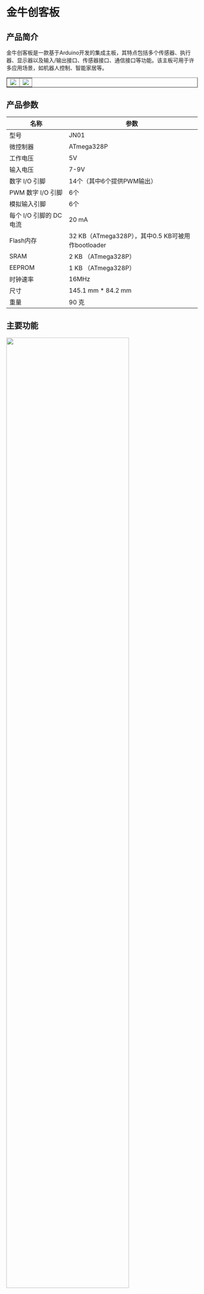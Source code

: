 # 金牛创客板

## 产品简介

金牛创客板是一款基于Arduino开发的集成主板，其特点包括多个传感器、执行器、显示器以及输入/输出接口、传感器接口、通信接口等功能。该主板可用于许多应用场景，如机器人控制、智能家居等。

<table border="1">
<tr>
  <td align="center"><img src="../img/jn01/01.jpg" /></td>
  <td align="center"><img src="../img/jn01/02.jpg" /></td>
</tr>
</table>

## 产品参数

|名称|参数|
|--|--|
|型号|JN01|
|微控制器|ATmega328P|
|工作电压|5V|
|输入电压|7-9V|
|数字 I/O 引脚|14个（其中6个提供PWM输出）|
|PWM 数字 I/O 引脚|6个|
|模拟输入引脚|6个|
|每个 I/O 引脚的 DC 电流|20 mA|
|Flash内存|	32 KB（ATmega328P），其中0.5 KB可被用作bootloader|
|SRAM	|2 KB （ATmega328P）|
|EEPROM|	1 KB （ATmega328P）|
|时钟速率	|16MHz|
|尺寸	|145.1 mm * 84.2 mm|
|重量	|90 克|


## 主要功能

<img src="../img/jn01/04.png" width=80% />

|数量|功能|接口|
|--|--|--|
|1个|LED红灯| D13|
|4个|2812RGB彩色灯| A0|
|1个|按钮 |D2|
|1个|自锁开关|D2|
|1个|旋钮电位器|A3|
|1个|DHT11温湿度传感器|D10|
|1个|光线传感器|A7|
|2路|个板载电机驱动|D4-D7|
|2路|灰度传感器|A2/A6|
|1个|超声波传感器|D11/D12|
|1个|蜂鸣器|A1|
|2路|舵机接口|D3/D8|
|1路|串口接口|
|2路|IIC接口|

*备注：该套件推荐使用mind+编程软件，以下示例基于mind+。*


## Mind+介绍及下载安装

1. 下载和安装Mind+软件在Mind+官方网站上下载和安装Mind+软件，并根据提示进行设置。（https://mindplus.cc/）

### 简介

Mind+是一款免费的图形化编程软件，可以帮助初学者和儿童更加轻松地学习和使用Arduino。它支持Arduino开发板、micro:bit、ESP8266等多种硬件平台，并提供了丰富的图形化编程模块。

### 步骤

#### 1. 下载和安装Mind+软件

在Mind+官方网站上下载和安装Mind+软件，并根据提示进行设置。（<https://mindplus.cc/>）

<img src="../img/jn01/05.png" />

**安装软件**

Windows下安装

**1.1 - 下载软件**

在Mind+官网下载软件：<http://mindplus.cc>

下载Mind+软件到电脑中。

<img src="../img/jn01/06.png" />

**1.2 - 双击安装包进行安装**

第一步可以选择语言，点击OK继续安装。

<img src="../img/jn01/07.png" />

之后根据提示进行安装，待进度条走完即完成完成。这一步若出现问题请查看文末常见问题解决。

<img src="../img/jn01/08.png" />

**1.3 - 安装驱动**

仅在第一次使用软件时需要安装驱动，如果安装不成功可以查看本页面后续的常见问题。
如果软件版本低于V1.6.0，则需要先在桌面图标上右键选择以管理员身份运行。

<img src="../img/jn01/09.png" />

点击 **连接设备 > 一键安装串口驱动** ，之后根据提示操作确认安装即可。

<img src="../img/jn01/10.png" />

<img src="../img/jn01/11.png" />

<img src="../img/jn01/12.png" />

<img src="../img/jn01/13.png" />

如果出现如下提示说明已经安装过这个驱动，关闭即可。

<img src="../img/jn01/14.png" />


#### 2. 连接Arduino开发板

将Arduino开发板通过USB线连接到计算机，并在Mind+软件中选择正确的串口和开发板类型。

<img src="../img/jn01/15.png" />

#### 3. 创建项目并添加模块

创建一个新的Mind+项目，并从左下角扩展中选择主板型号，中择合适的模块，如DHT11温湿度传感器模块等。

<img src="../img/jn01/16.png" />

<img src="../img/jn01/17.png" />

#### 4. 拖拽程序语句并连接

<img src="../img/jn01/18.png" />


我们可以在左侧的项目栏中选择我们所需要的语句，将其拖出，并使用正确的顺序连接在一起。

#### 5. 上传程序到Arduino开发板中

在Mind+软件中选择上传程序，将编写好的代码上传到Arduino开发板中。

<img src="../img/jn01/19.png" />

#### 6. 调试和验证

通过串口监视器或其他调试工具，查看Arduino开发板输出的状态和信息，并根据需要进行调整和优化。

<img src="../img/jn01/20.png" />

上传完成之后，我们可以通过打开串口，来观察主板连接的传感器的数据。

#### 7. 扩展和应用

利用Mind+提供的丰富模块和社区资源，扩展和优化您的项目，并应用到各种实际场景中。

<img src="../img/jn01/21.png" />

## 应用示例

以下是一些使用金牛教育集成主板的应用示例：

### LED闪烁

LED灯珠是一种常见的光电器件，广泛应用于室内外照明、车载照明、数码产品、广告牌、游戏机等领域

<img src="../img/jn01/22.png" />

### RGB彩灯应用

ws2812彩灯是一种智能数字LED灯，它可以通过数据线控制，实现各种颜色的显示效果。它是由三根电线（电源、地线和数据线）组成，这些电线可以连接到微控制器或其他设备上，以便通过编程来控制灯光的运行模式。

ws2812彩灯具有广泛的应用，例如：

家居装饰：ws2812彩灯可以用于家居装饰，例如安装在墙壁、天花板、橱柜等处，打造出独特的氛围和视觉效果。

舞台表演：ws2812彩灯可以用于舞台、演唱会等场合，为演出增添光彩夺目的效果。

商业展示：ws2812彩灯可以用于商业展示，例如商场、展厅、展览馆等，突出产品的亮点和特色。


<img src="../img/jn01/23.png" />

在扩展页面选择显示器中的ws2812 RGB灯

<img src="../img/jn01/24.png" />

### 普通按键与自锁开关的区别

普通按键是一种常用的电子元件，它通常用于控制数字信号的输入。当按下按钮时，电路中断，产生一个高电平或低电平的信号输出，松开按钮时信号变为相反的状态。

自锁开关也是一种常用的电子元件，它通常用于控制电路的开关。和普通按键不同的是，自锁开关可以在两个状态之间切换，并且保持其状态不变，直到再次操作。

因此，普通按键适合短暂性的控制应用，如触发器、游戏手柄等；而自锁开关适合长期性的控制应用，如电源开关、汽车门锁等。

<img src="../img/jn01/25.png" />

<img src="../img/jn01/26.png" />

### 旋钮电位器

旋钮电位器又称为可变电阻器，是一种电阻值可以通过旋转来改变的电子元件。在Arduino中，旋钮电位器通常用于控制模拟信号的大小，比如控制LED灯的亮度、直流电机的速度等。

<img src="../img/jn01/27.png" />

### DHT11温湿度传感器测试

DHT11温湿度传感器是一种数字式温湿度传感器，能够通过单总线接口读取环境的温度和湿度数据。它由一个集成了传感器元件和电路的模块组成，广泛应用于温湿度监测、气象仪器、温室自动化控制、空调控制等领域。

<img src="../img/jn01/28.png" />

在扩展页面的传感器页面，找到DHT11温湿度传感器并选中，

<img src="../img/jn01/29.png" />


### 光线传感器

光敏电阻是一种基于光控原理的电子元件，它的电阻值会随着光照强度的变化而发生变化。光敏电阻通常由半导体材料制成，并且有不同的灵敏度和响应时间。

<img src="../img/jn01/30.png" />

### 灰度传感器

灰度传感器是一种用于检测环境亮度的传感器，它能够通过捕捉光线的强度来获取物体表面的灰度值，通常灰度传感器可以用来制作巡线机器人。

<img src="../img/jn01/31.png" />

### 超声波测距

超声波传感器是一种基于超声波原理的测距传感器，能够通过发射和接收超声波信号，来实现对目标物体距离的精确测量。

<img src="../img/jn01/32.png" />

在扩展页面的传感器中，选择超声波测距传感器。

<img src="../img/jn01/33.png" />

### 蜂鸣器

蜂鸣器是一种能够发出声音的电子元件，通常由振膜、震动器等部件组成。它可以通过输入电信号产生不同频率的声音。电机驱动案例

<img src="../img/jn01/34.png" />

### 舵机驱动示例

<img src="../img/jn01/35.png" />

在扩展页面的执行器中选择舵机模块，注意，我们所使用的舵机为180度舵机。

<img src="../img/jn01/36.png" />

### 电机驱动示例

设置高电平时，车轮为正转，设置低电平是车轮为反转。

PWM引脚的作用是控制速度，如果我们用X来表示小车的速度，当电机正转时，我们需要在PWM输出中填入（255-X），当电机反转时，则直接填入X。

例：电机正转时，我们需要小车的速度为100，则我们需要在PWM的输出中填入（255-100）=155。电机反转时，也就是低电平，我们直接填入100即可。


<img src="../img/jn01/37.png" />

## 综合应用示例

## 小车电机测试

首先我们选择函数栏，来分别定义5个函数 分别对应小车的前进、后退、左转、右转、停止


<img src="../img/jn01/38.png" />

<img src="../img/jn01/39.png" width=50% /><img src="../img/jn01/40.png" width=50% />

<img src="../img/jn01/41.png" width=50% /><img src="../img/jn01/42.png" width=50% />
<img src="../img/jn01/43.png" width=50% />

其中设置高电平时，车轮为正转，设置低电平是车轮为反转。

PWM引脚的作用是控制速度，如果我们用X来表示小车的速度，当电机正转时，我们需要在PWM输出中填入（255-X），当电机反转时，则直接填入X。

例：电机正转时，我们需要小车的速度为100，则我们需要在PWM的输出中填入（255-100）=155。电机反转时，也就是低电平，我们直接填入100即可。

<img src="../img/jn01/44.png" width=62.5% /> <img src="../img/jn01/45.png" width=36% />

设置好函数之后，可以在函数了看到我们自定义的几个函数模块，接下来只要直接调用此函数，就可以让小车按照你的要求去运动。

我们让小车依次按照前后左右停的顺序行动。

如果发现小车在行动的时候，有一侧的车轮方向是相反的，直接调换电机红黑线的顺序即可。

经过调整后，如果小车可以按照前前进、后退、左转、右转的顺序行动，说明接线没有问题，小车已经调试完成，可以进行接下来的实验了。

### 巡线小车

<img src="../img/jn01/46.png" />

在已经定义好小车五种运动方式的情况下，我们可以直接通过程序定义小车巡线过程中的判断。

<img src="../img/jn01/47.png" />

A6与A2是我们的灰度传感器，我们将使用灰度传感器完成我们的巡线功能。

通过测试，我们发现灰度传感器在黑线上的数值大概是160-200左右，所以当两个灰度传感器的数值都大于250或是都小于250的时候，就说明小车正在黑线上行驶或是黑线在两个灰度传感器之间。

当右侧的灰度传感器检测到黑线，而左侧并没有碰到时，说明小车向左偏离，我们就需要小车向右行驶，同理，当左侧灰度传感器检测到黑线时，就需要小车向左行驶。


### 避障小车

<img src="../img/jn01/48.png" />
 
首先我们对于小车运动的定义函数还是不变。这次我们要通过避障传感器来控制小车的运动。

<img src="../img/jn01/49.png" />
 
首先我们可以看到基础的判断逻辑和巡线小车区别不大，不同点就在于传感器的引脚不同。

其中最大的不同点在于，避障小车在三个传感器都检测到障碍物时，设置了一个倒退并转向的运动方式，这样就可以让小车有效的避免在障碍物前，来回移动的问题。

舵机复位及机械臂抓取

<img src="../img/jn01/50.png" />

首先在安装机械臂的过程中，我们需要先复位机械臂的舵机部分。

我们将3号抬升舵机初始化设置为45度。

8号夹子舵机初始化设置为30度。

安装过程中需要对舵机及主板持续供电，避免角度偏移。

安装好机械臂之后，我们可以通过控制舵机的角度，来实现抓取的动作。

<img src="../img/jn01/51.png" />

抓取的动作主要分为3步

第一步:

<img src="../img/jn01/52.png" />

机械臂复位，台式舵机和夹子舵机均处于复位的位置。

第二步:

<img src="../img/jn01/53.png" />

夹子舵机张开，抬升舵机降低，这一步可以让被夹取物体处于夹子的中间。

<img src="../img/jn01/54.png" />

第三步：

夹子闭合抓紧物体，机械臂抬升完成抓取的动作。


## 常见问题

以下是一些常见问题及解答：

Q：为什么主板无法正常连接到计算机？

    A：请检查连接线是否正确连接、驱动程序是否安装正确等。

Q：连接舵机或者机械爪为何容易导致主板发热？

    A：当舵机承受超出其标称负载的压力时，它会试图继续旋转，这会导致电流急剧上升，从而使驱动电路产生大量热量，并可能导致主板发烫。
  
  所以在使用舵机的时候应防止发生堵转，使用机械爪时，根据需要进行适当的校准和调整。